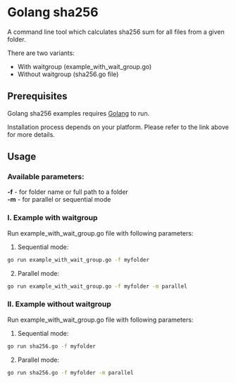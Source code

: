 # Golang sha256

A command line tool which calculates sha256 sum for all files from a given folder. 

There are two variants:
- With waitgroup (example_with_wait_group.go) 
- Without waitgroup (sha256.go file)

## Prerequisites

Golang sha256 examples requires [Golang](https://go.dev/doc/install) to run.

Installation process depends on your platform. Please refer to the link above for more details.

## Usage

### Available parameters:
**-f** - for folder name or full path to a folder  
**-m** - for parallel or sequential mode

### I. Example with waitgroup 
Run example_with_wait_group.go file with following parameters:
1) Sequential mode:
```sh
go run example_with_wait_group.go -f myfolder
```
2) Parallel mode:
```sh
go run example_with_wait_group.go -f myfolder -m parallel
```

### II. Example without waitgroup 
Run example_with_wait_group.go file with following parameters:
1) Sequential mode:
```sh
go run sha256.go -f myfolder
```
2) Parallel mode:
```sh
go run sha256.go -f myfolder -m parallel
```


